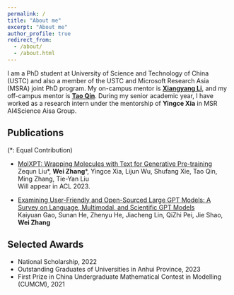 ```yaml
---
permalink: /
title: "About me"
excerpt: "About me"
author_profile: true
redirect_from: 
  - /about/
  - /about.html
---
```


I am a PhD student at University of Science and Technology of China (USTC) and also a member of the USTC and Microsoft Research Asia (MSRA) joint PhD program. My on-campus mentor is [**Xiangyang Li**](http://staff.ustc.edu.cn/~xiangyangli), and my off-campus mentor is [**Tao Qin**](https://www.microsoft.com/en-us/research/people/taoqin). During my senior academic year, I have worked as a research intern under the mentorship of **Yingce Xia** in MSR AI4Science Aisa Group.

Publications
------
(*: Equal Contribution)

- [MolXPT: Wrapping Molecules with Text for Generative Pre-training](https://arxiv.org/pdf/2305.10688.pdf)<br>
  Zequn Liu\*, **Wei Zhang**\*, Yingce Xia, Lijun Wu, Shufang Xie, Tao Qin, Ming Zhang, Tie-Yan Liu<br>
  Will appear in ACL 2023.

- [Examining User-Friendly and Open-Sourced Large GPT Models: A Survey on Language, Multimodal, and Scientific GPT Models](https://arxiv.org/pdf/2308.14149.pdf)<br>
  Kaiyuan Gao, Sunan He, Zhenyu He, Jiacheng Lin, QiZhi Pei, Jie Shao, **Wei Zhang**




Selected Awards
------
- National Scholarship, 2022
- Outstanding Graduates of Universities in Anhui Province, 2023
- First Prize in China Undergraduate Mathematical Contest in Modelling (CUMCM), 2021
